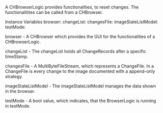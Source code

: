 A CHBrowserLogic provides functionalities, to reset changes. The functionalitites can be called from a CHBrowser.

Instance Variables
	browser:						<CHBrowser>
	changeList:					<CHChangeListModel>
	changesFile:				<MultiByteFileStream>
	imageStateListModel:	<CHImageStateListModel>
	testMode:					<Boolean>

browser
	- A CHBrowser which provides the GUI for the functionalities of a CHBrowserLogic.

changeList
	- The changeList holds all ChangeRecords after a specific timeStamp.

changesFile
	- A MultiByteFileStream, which represents a ChangeFile. In a ChangeFile is every change to the image documented with a append-only strategy.

imageStateListModel
	- The imageStateListModel manages the data shown in the browser.

testMode
	- A bool value, which indicates, that the BrowserLogic is running in testMode.
